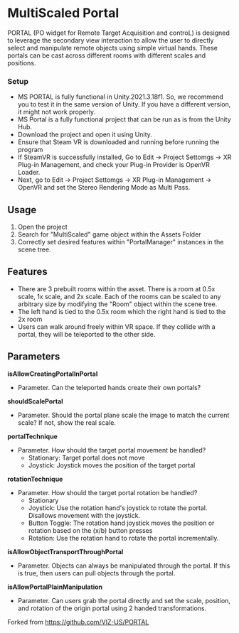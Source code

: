# MultiScaled Portal

PORTAL (PO widget for Remote Target Acquisition and controL) is designed to leverage the secondary view interaction to allow the user to directly select and manipulate remote objects using simple virtual hands.
These portals can be cast across different rooms with different scales and positions.

### Setup
- MS PORTAL is fully functional in Unity.2021.3.18f1. So, we recommend you to test it in the same version of Unity. If you have a different version, it might not work properly.
- MS Portal is a fully functional project that can be run as is from the Unity Hub.
- Download the project and open it using Unity.
- Ensure that Steam VR is downloaded and running before running the program
- If SteamVR is successfully installed, Go to Edit -> Project Settomgs -> XR Plug-in Management, and check your Plug-in Provider is OpenVR Loader.
- Next, go to Edit -> Project Settomgs -> XR Plug-in Management -> OpenVR and set the Stereo Rendering Mode as Multi Pass.

## Usage
1. Open the project
2. Search for "MultiScaled" game object within the Assets Folder
3. Correctly set desired features within "PortalManager" instances in the scene tree.

## Features
- There are 3 prebuilt rooms within the asset. There is a room at 0.5x scale, 1x scale, and 2x scale. Each of the rooms can be scaled to any arbitrary size by modifying the "Room" object within the scene tree.
- The left hand is tied to the 0.5x room which the right hand is tied to the 2x room
- Users can walk around freely within VR space. If they collide with a portal, they will be teleported to the other side.


## Parameters

**isAllowCreatingPortalInPortal**
- Parameter. Can the teleported hands create their own portals? 
  
**shouldScalePortal**
 - Parameter. Should the portal plane scale the image to match the current scale? If not, show the real scale.
 
**portalTechnique**
 - Parameter. How should the target portal movement be handled?
     - Stationary: Target portal does not move
     - Joystick: Joystick moves the position of the target portal
       
**rotationTechnique**
 - Parameter. How should the target portal rotation be handled?
    - Stationary
    - Joystick: Use the rotation hand's joystick to rotate the portal. Disallows movement with the joystick.
    - Button Toggle: The rotation hand joystick moves the position or rotation based on the (x/b) button presses
    - Rotation: Use the rotation hand to rotate the portal incrementally.

**isAllowObjectTransportThroughPortal**
- Parameter. Objects can always be manipulated through the portal. If this is true, then users can pull objects through the portal.

**isAllowPortalPlainManipulation**
- Parameter. Can users grab the portal directly and set the scale, position, and rotation of the origin portal using 2 handed transformations.


Forked from https://github.com/VIZ-US/PORTAL
